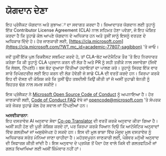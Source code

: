 <!--
CO_OP_TRANSLATOR_METADATA:
{
  "original_hash": "777400e9f0336c7ee2f9a1200a88478f",
  "translation_date": "2025-08-25T21:03:11+00:00",
  "source_file": "CONTRIBUTING.md",
  "language_code": "pa"
}
-->
# ਯੋਗਦਾਨ ਦੇਣਾ

ਇਹ ਪ੍ਰੋਜੈਕਟ ਯੋਗਦਾਨ ਅਤੇ ਸੁਝਾਅਾਂ ਦਾ ਸਵਾਗਤ ਕਰਦਾ ਹੈ। ਜ਼ਿਆਦਾਤਰ ਯੋਗਦਾਨ ਲਈ ਤੁਹਾਨੂੰ ਇੱਕ Contributor License Agreement (CLA) ਨਾਲ ਸਹਿਮਤ ਹੋਣਾ ਪਵੇਗਾ, ਜੋ ਇਹ ਘੋਸ਼ਿਤ ਕਰਦਾ ਹੈ ਕਿ ਤੁਹਾਡੇ ਕੋਲ ਆਪਣੇ ਯੋਗਦਾਨ ਦੇ ਅਧਿਕਾਰ ਹਨ ਅਤੇ ਤੁਸੀਂ ਸਾਨੂੰ ਇਸਨੂੰ ਵਰਤਣ ਦੇ ਅਧਿਕਾਰ ਦਿੰਦੇ ਹੋ। ਹੋਰ ਜਾਣਕਾਰੀ ਲਈ, [https://cla.microsoft.com](https://cla.microsoft.com/?WT.mc_id=academic-77807-sagibbon) 'ਤੇ ਜਾਓ।

ਜਦੋਂ ਤੁਸੀਂ ਇੱਕ ਪੁਲ ਰਿਕਵੈਸਟ ਸਬਮਿਟ ਕਰਦੇ ਹੋ, ਤਾਂ CLA-ਬੋਟ ਆਟੋਮੈਟਿਕ ਤੌਰ 'ਤੇ ਇਹ ਨਿਰਧਾਰਤ ਕਰੇਗਾ ਕਿ ਕੀ ਤੁਹਾਨੂੰ CLA ਪ੍ਰਦਾਨ ਕਰਨ ਦੀ ਲੋੜ ਹੈ ਅਤੇ PR ਨੂੰ ਸਹੀ ਤਰੀਕੇ ਨਾਲ ਸਜਾਵੇਗਾ (ਜਿਵੇਂ ਕਿ ਲੇਬਲ, ਟਿੱਪਣੀ)। ਬਸ ਬੋਟ ਦੁਆਰਾ ਦਿੱਤੀਆਂ ਹਦਾਇਤਾਂ ਦਾ ਪਾਲਣ ਕਰੋ। ਤੁਹਾਨੂੰ ਸਿਰਫ ਇੱਕ ਵਾਰ ਸਾਰੇ ਰਿਪੋਜ਼ਟਰੀਜ਼ ਲਈ ਇਹ ਕਰਨ ਦੀ ਲੋੜ ਹੋਵੇਗੀ ਜੋ ਸਾਡੇ CLA ਦੀ ਵਰਤੋਂ ਕਰਦੇ ਹਨ। ਕਿਰਪਾ ਕਰਕੇ ਇਹ ਵੀ ਦੱਸਣ ਦੀ ਕੋਸ਼ਿਸ਼ ਕਰੋ ਕਿ ਤੁਸੀਂ ਉਹ ਤਬਦੀਲੀ ਕਿਉਂ ਕੀਤੀ ਤਾਂ ਜੋ ਅਸੀਂ ਤੁਹਾਡੀ ਬੇਨਤੀ ਨੂੰ ਬਿਹਤਰ ਢੰਗ ਨਾਲ ਸਮਝ ਸਕੀਏ।

ਇਸ ਪ੍ਰੋਜੈਕਟ ਨੇ [Microsoft Open Source Code of Conduct](https://opensource.microsoft.com/codeofconduct/?WT.mc_id=academic-77807-sagibbon) ਨੂੰ ਅਪਨਾਇਆ ਹੈ। ਹੋਰ ਜਾਣਕਾਰੀ ਲਈ, [Code of Conduct FAQ](https://opensource.microsoft.com/codeofconduct/faq/?WT.mc_id=academic-77807-sagibbon) ਵੇਖੋ ਜਾਂ [opencode@microsoft.com](mailto:opencode@microsoft.com) 'ਤੇ ਸੰਪਰਕ ਕਰੋ ਜੇਕਰ ਤੁਹਾਡੇ ਕੋਲ ਹੋਰ ਸਵਾਲ ਜਾਂ ਟਿੱਪਣੀਆਂ ਹਨ।

**ਅਸਵੀਕਾਰਨਾ**:  
ਇਹ ਦਸਤਾਵੇਜ਼ AI ਅਨੁਵਾਦ ਸੇਵਾ [Co-op Translator](https://github.com/Azure/co-op-translator) ਦੀ ਵਰਤੋਂ ਕਰਕੇ ਅਨੁਵਾਦ ਕੀਤਾ ਗਿਆ ਹੈ। ਅਸੀਂ ਸਹੀ ਹੋਣ ਦੀ ਪੂਰੀ ਕੋਸ਼ਿਸ਼ ਕਰਦੇ ਹਾਂ, ਪਰ ਕਿਰਪਾ ਕਰਕੇ ਧਿਆਨ ਦਿਓ ਕਿ ਆਟੋਮੈਟਿਕ ਅਨੁਵਾਦਾਂ ਵਿੱਚ ਗਲਤੀਆਂ ਜਾਂ ਅਸੁਚੱਜੇਪਣ ਹੋ ਸਕਦੇ ਹਨ। ਇਸ ਦੀ ਮੂਲ ਭਾਸ਼ਾ ਵਿੱਚ ਮੌਜੂਦ ਮੂਲ ਦਸਤਾਵੇਜ਼ ਨੂੰ ਅਧਿਕਾਰਕ ਸਰੋਤ ਮੰਨਿਆ ਜਾਣਾ ਚਾਹੀਦਾ ਹੈ। ਮਹੱਤਵਪੂਰਨ ਜਾਣਕਾਰੀ ਲਈ, ਪੇਸ਼ੇਵਰ ਮਨੁੱਖੀ ਅਨੁਵਾਦ ਦੀ ਸਿਫਾਰਸ਼ ਕੀਤੀ ਜਾਂਦੀ ਹੈ। ਇਸ ਅਨੁਵਾਦ ਦੇ ਪ੍ਰਯੋਗ ਤੋਂ ਪੈਦਾ ਹੋਣ ਵਾਲੇ ਕਿਸੇ ਵੀ ਗਲਤਫਹਿਮੀ ਜਾਂ ਗਲਤ ਵਿਆਖਿਆ ਲਈ ਅਸੀਂ ਜ਼ਿੰਮੇਵਾਰ ਨਹੀਂ ਹਾਂ।